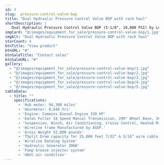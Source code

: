 ```yaml
---
id: 3
slug:  pressure-control-valve-bop
title: "Dual Hydraulic Pressure Control Valve BOP with rack haul"
shortDescription: |
   Dual Hydraulic Pressure Control Valve BOP (5-1/8", 10,000 PSI) by Lee Specialties, featuring rack haul, lubricators, crossover, tool trap, tool catcher, pump-in sub, plug valve, and grease injector module.
imgCard: "@/images/equipment_for_sale/pressure-control-valve-bop/1.jpg"
imgAlt: "Dual Hydraulic Pressure Control Valve BOP with rack haul"
starCount: 4
btnTitle: "View product"
btnURL: "#"
btnSaleTitle: "Contact sales"
btnSaleURL: "#"
gallery:
  - "@/images/equipment_for_sale/pressure-control-valve-bop/1.jpg"
  - "@/images/equipment_for_sale/pressure-control-valve-bop/2.jpg"
  - "@/images/equipment_for_sale/pressure-control-valve-bop/3.jpg"
  - "@/images/equipment_for_sale/pressure-control-valve-bop/4.jpg"
  - "@/images/equipment_for_sale/pressure-control-valve-bop/5.jpg"
tableData:
  - title: ""
    specifications:
      - 'Hub meter: 94,300 miles'
      - 'Hourmeter: 8,648 hrs'
      - 'Engine: Cummins Diesel Engine 330 HP'
      - 'Eaton Fuller 18 Speed Manual Transmission, 299" Wheel Base, 36” Flat Top Sleeper, Air Ride'
      - 'Suspension, Winch, Air Conditioning, Cruise Control, Heated Mirrors.'
      - 'Wireline frame Manufactured by ASEP.'
      - 'Gross Weight 52,000 pounds'
      - 'TSplit Drum capacity for 25,000 feet 7/32” & 5/16” wire cable.'
      - 'Wireline Datalog System'
      - 'Hydraulic Generator 30KW'
      - 'Pump Grease injector system'
      - 'HAVC air condition'
---
```


